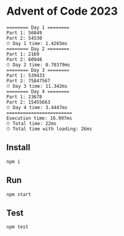 # Advent of Code 2023

```
======== Day 1 ========
Part 1: 56049
Part 2: 54530
⏱ Day 1 time: 1.4265ms
======== Day 2 ========
Part 1: 2169
Part 2: 60948
⏱ Day 2 time: 0.78379ms
======== Day 3 ========
Part 1: 539433
Part 2: 75847567
⏱ Day 3 time: 11.342ms
======== Day 4 ========
Part 1: 23678
Part 2: 15455663
⏱ Day 4 time: 3.4447ms
========================
Execution time: 16.997ms
⏱ Total time: 22ms
⏱ Total time with loading: 26ms
```

## Install

```
npm i
```

## Run

```
npm start
```

## Test

```
npm test
```
